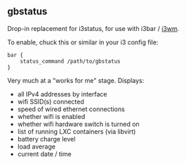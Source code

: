 gbstatus
--------

Drop-in replacement for i3status, for use with i3bar / [i3wm](http://i3wm.org/).

To enable, chuck this or similar in your i3 config file:

    bar {
        status_command /path/to/gbstatus
    }

Very much at a "works for me" stage. Displays:

 - all IPv4 addresses by interface
 - wifi SSID(s) connected
 - speed of wired ethernet connections
 - whether wifi is enabled
 - whether wifi hardware switch is turned on
 - list of running LXC containers (via libvirt)
 - battery charge level
 - load average
 - current date / time


